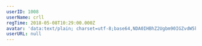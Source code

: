 ```yaml
---
userID: 1008
userName: crll
regTime: 2018-05-08T10:29:00.000Z
avatar: 'data:text/plain; charset=utf-8;base64,NDA0IHBhZ2Ugbm90IGZvdW5kCg=='
userURL: null
---
```



